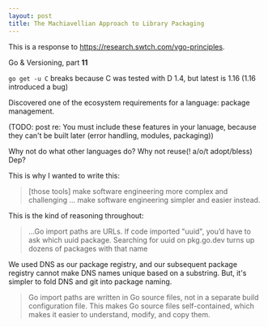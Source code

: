 ```yaml
---
layout: post
title: The Machiavellian Approach to Library Packaging
---
```


This is a response to
https://research.swtch.com/vgo-principles.

Go & Versioning, part **11**

`go get -u C`
breaks because C was tested with D 1.4,
but latest is 1.16
(1.16 introduced a bug)

Discovered one of the ecosystem requirements for a language:
package management.

(TODO: post re: You must include these features
in your lanuage, because they can't be built later
(error handling, modules, packaging))

Why not do what other languages do?
Why not reuse(! a/o/t adopt/bless) Dep?

This is why I wanted to write this:
> [those tools] make software engineering more complex and challenging ...
> make software engineering simpler and easier instead.

This is the kind of reasoning throughout:
> ...Go import paths are URLs.
> If code imported "uuid", you’d have to ask which uuid package.
> Searching for uuid on pkg.go.dev
> turns up dozens of packages with that name

We used DNS as our package registry,
and our subsequent package registry cannot make
DNS names unique based on a substring.
But, it's simpler to fold DNS and git into package naming.

> Go import paths are written in Go source files,
> not in a separate build configuration file.
> This makes Go source files self-contained,
> which makes it easier to
> understand, modify, and copy them.
